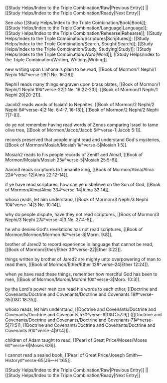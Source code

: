[[Study Helps/Index to the Triple Combination/Raw|Previous Entry]]  ||  [[Study Helps/Index to the Triple Combination/Ready|Next Entry]]

 See also [[Study Helps/Index to the Triple Combination/Book|Book]]; [[Study Helps/Index to the Triple Combination/Language|Language]]; [[Study Helps/Index to the Triple Combination/Rehearse|Rehearse]]; [[Study Helps/Index to the Triple Combination/Scriptures|Scriptures]]; [[Study Helps/Index to the Triple Combination/Search, Sought|Search]]; [[Study Helps/Index to the Triple Combination/Study, Studying|Study]]; [[Study Helps/Index to the Triple Combination/Word|Word]]; [[Study Helps/Index to the Triple Combination/Writing, Writings|Writing]]

 new writing upon Liahona is plain to be read, [[Book of Mormon/1 Nephi/1 Nephi 16#^verse-29|1 Ne. 16:29]].

 Nephi1 reads many things engraven upon brass plates, [[Book of Mormon/1 Nephi/1 Nephi 19#^verse-22|1 Ne. 19:22-23]]; [[Book of Mormon/1 Nephi/1 Nephi 20|20-21]].

 Jacob2 reads words of Isaiah1 to Nephites, [[Book of Mormon/2 Nephi/2 Nephi 6#^verse-4|2 Ne. 6:4-7, 16-18]]; [[Book of Mormon/2 Nephi/2 Nephi 7|7-8]].

 do ye not remember having read words of Zenos comparing Israel to tame olive tree, [[Book of Mormon/Jacob/Jacob 5#^verse-1|Jacob 5:1]].

 records preserved that people might read and understand God's mysteries, [[Book of Mormon/Mosiah/Mosiah 1#^verse-5|Mosiah 1:5]].

 Mosiah2 reads to his people records of Zeniff and Alma1, [[Book of Mormon/Mosiah/Mosiah 25#^verse-5|Mosiah 25:5-6]].

 Aaron3 reads scriptures to Lamanite king, [[Book of Mormon/Alma/Alma 22#^verse-12|Alma 22:12-14]].

 if ye have read scriptures, how can ye disbelieve on the Son of God, [[Book of Mormon/Alma/Alma 33#^verse-14|Alma 33:14]].

 whoso reads, let him understand, [[Book of Mormon/3 Nephi/3 Nephi 10#^verse-14|3 Ne. 10:14]].

 why do people dispute, have they not read scriptures, [[Book of Mormon/3 Nephi/3 Nephi 27#^verse-4|3 Ne. 27:4-5]].

 he who denies God's revelations has not read scriptures, [[Book of Mormon/Mormon/Mormon 9#^verse-8|Morm. 9:8]].

 brother of Jared2 to record experience in language that cannot be read, [[Book of Mormon/Ether/Ether 3#^verse-22|Ether 3:22]].

 things written by brother of Jared2 are mighty unto overpowering of man to read them, [[Book of Mormon/Ether/Ether 12#^verse-24|Ether 12:24]].

 when ye have read these things, remember how merciful God has been to men, [[Book of Mormon/Moroni/Moroni 10#^verse-3|Moro. 10:3]].

 by the Lord's power men can read his words to each other, [[Doctrine and Covenants/Doctrine and Covenants/Doctrine and Covenants 18#^verse-35|D&C 18:35]].

 whoso reads, let him understand, [[Doctrine and Covenants/Doctrine and Covenants/Doctrine and Covenants 57#^verse-9|D&C 57:9]] ([[Doctrine and Covenants/Doctrine and Covenants/Doctrine and Covenants 71#^verse-5|71:5]]; [[Doctrine and Covenants/Doctrine and Covenants/Doctrine and Covenants 91#^verse-4|91:4]]).

 children of Adam taught to read, [[Pearl of Great Price/Moses/Moses 6#^verse-6|Moses 6:6]].

 I cannot read a sealed book, [[Pearl of Great Price/Joseph Smith—History#^verse-65|JS—H 1:65]].

[[Study Helps/Index to the Triple Combination/Raw|Previous Entry]]  ||  [[Study Helps/Index to the Triple Combination/Ready|Next Entry]]